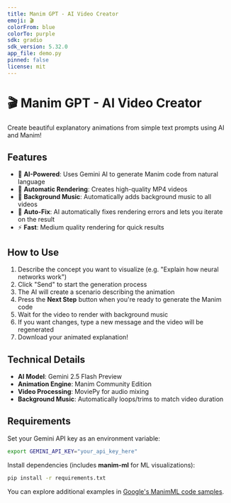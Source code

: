 ```yaml
---
title: Manim GPT - AI Video Creator
emoji: 🎬
colorFrom: blue
colorTo: purple
sdk: gradio
sdk_version: 5.32.0
app_file: demo.py
pinned: false
license: mit
---
```


# 🎬 Manim GPT - AI Video Creator

Create beautiful explanatory animations from simple text prompts using AI and Manim!

## Features

- 🤖 **AI-Powered**: Uses Gemini AI to generate Manim code from natural language
- 🎥 **Automatic Rendering**: Creates high-quality MP4 videos 
- 🎵 **Background Music**: Automatically adds background music to all videos
- 🔄 **Auto-Fix**: AI automatically fixes rendering errors and lets you iterate on the result
- ⚡ **Fast**: Medium quality rendering for quick results

## How to Use

1. Describe the concept you want to visualize (e.g. "Explain how neural networks work")
2. Click "Send" to start the generation process
3. The AI will create a scenario describing the animation
4. Press the **Next Step** button when you're ready to generate the Manim code
5. Wait for the video to render with background music
6. If you want changes, type a new message and the video will be regenerated
7. Download your animated explanation!

## Technical Details

- **AI Model**: Gemini 2.5 Flash Preview
- **Animation Engine**: Manim Community Edition
- **Video Processing**: MoviePy for audio mixing
- **Background Music**: Automatically loops/trims to match video duration

## Requirements

Set your Gemini API key as an environment variable:
```bash
export GEMINI_API_KEY="your_api_key_here"
```

Install dependencies (includes **manim-ml** for ML visualizations):
```bash
pip install -r requirements.txt
```
You can explore additional examples in [Google's ManimML code samples](https://github.com/google/manim-ml/tree/main/examples).
